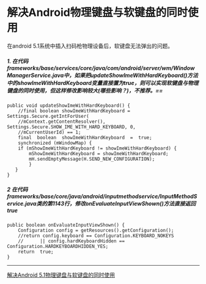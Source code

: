 # 解决Android物理键盘与软键盘的同时使用

在android 5.1系统中插入扫码枪物理设备后，软键盘无法弹出的问题。

##### 1. 在代码frameworks/base/services/core/java/com/android/server/wm/WindowManagerService.java中，如果把updateShowImeWithHardKeyboard()方法中的showImeWithHardKeyboard变量直接置为true，则可以实现软键盘与物理键盘的同时使用，但这样修改影响较大(哪些影响？)，不推荐。==


```
public void updateShowImeWithHardKeyboard() {
    //final boolean showImeWithHardKeyboard = Settings.Secure.getIntForUser(
    //mContext.getContentResolver(), Settings.Secure.SHOW_IME_WITH_HARD_KEYBOARD, 0,
    //mCurrentUserId) == 1;
    final  boolean  showImeWithHardKeyboard  =  true;
    synchronized (mWindowMap) {
    if (mShowImeWithHardKeyboard != showImeWithHardKeyboard) {
        mShowImeWithHardKeyboard = showImeWithHardKeyboard;
        mH.sendEmptyMessage(H.SEND_NEW_CONFIGURATION);
        }   
   }
} 
```
##### 2 在代码frameworks/base/core/java/android/inputmethodservice/InputMethodService.java类的第1143行，修改onEvaluateInputViewShown()方法直接返回true


```
public boolean onEvaluateInputViewShown() {
    Configuration config = getResources().getConfiguration();
    //return config.keyboard == Configuration.KEYBOARD_NOKEYS
    //      || config.hardKeyboardHidden == Configuration.HARDKEYBOARDHIDDEN_YES;
    return  true;
}
```


---

[解决Android 5.1物理键盘与软键盘的同时使用](https://blog.csdn.net/u014770862/article/details/52459166)